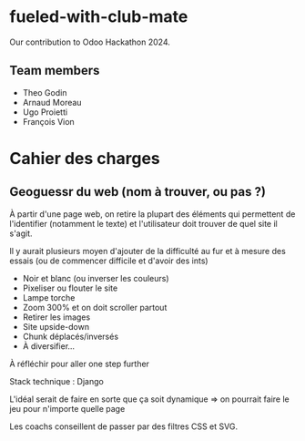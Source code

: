 # fueled-with-club-mate

Our contribution to Odoo Hackathon 2024.

## Team members

- Theo Godin
- Arnaud Moreau
- Ugo Proietti
- François Vion

# Cahier des charges

## Geoguessr du web (nom à trouver, ou pas ?)

À partir d'une page web, on retire la plupart des éléments qui permettent de l'identifier (notamment le texte) et l'utilisateur doit trouver de quel site il s'agit.

Il y aurait plusieurs moyen d'ajouter de la difficulté au fur et à mesure des essais (ou de commencer difficile et d'avoir des ints)

- Noir et blanc (ou inverser les couleurs)
- Pixeliser ou flouter le site
- Lampe torche
- Zoom 300% et on doit scroller partout
- Retirer les images
- Site upside-down
- Chunk déplacés/inversés
- À diversifier...

À réfléchir pour aller one step further

Stack technique : Django

L'idéal serait de faire en sorte que ça soit dynamique => on pourrait faire le jeu pour n'importe quelle page

Les coachs conseillent de passer par des filtres CSS et SVG.
